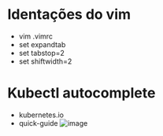 # Identações do vim

- vim .vimrc 
- set expandtab 
- set tabstop=2
- set shiftwidth=2 

# Kubectl autocomplete

- kubernetes.io
- quick-guide
![image](https://github.com/user-attachments/assets/32516530-a9e4-4fe6-b119-f17bf1c6597e)


